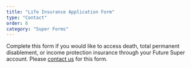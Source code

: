 ```yaml
---
title: "Life Insurance Application Form"
type: "Contact"
order: 6
category: "Super Forms"
---
```


Complete this form if you would like to access death, total permanent disablement, or income protection insurance through your Future Super account. Please [contact us](/contact-us) for this form.

